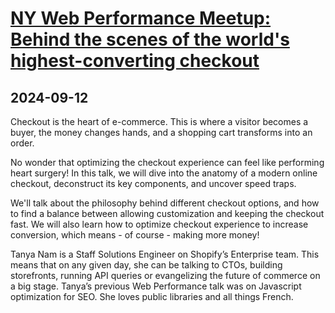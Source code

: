 # [NY Web Performance Meetup: Behind the scenes of the world's highest-converting checkout](https://www.meetup.com/web-performance-ny/events/301343492/)

## 2024-09-12

Checkout is the heart of e-commerce. This is where a visitor becomes a buyer, the money changes hands, and a shopping cart transforms into an order.

No wonder that optimizing the checkout experience can feel like performing heart surgery! In this talk, we will dive into the anatomy of a modern online checkout, deconstruct its key components, and uncover speed traps.

We'll talk about the philosophy behind different checkout options, and how to find a balance between allowing customization and keeping the checkout fast. We will also learn how to optimize checkout experience to increase conversion, which means - of course - making more money!

Tanya Nam is a Staff Solutions Engineer on Shopify’s Enterprise team. This means that on any given day, she can be talking to CTOs, building storefronts, running API queries or evangelizing the future of commerce on a big stage. Tanya’s previous Web Performance talk was on Javascript optimization for SEO. She loves public libraries and all things French.


